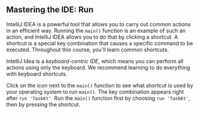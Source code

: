 ## Mastering the IDE: Run

IntelliJ IDEA is a powerful tool that allows you to carry out common actions
in an efficient way. Running the `main()` function is an example of such an
action, and IntelliJ IDEA allows you to do that by clicking a shortcut. A
shortcut is a special key combination that causes a specific command to be
executed. Throughout this course, you'll learn common shortcuts.

IntelliJ Idea is a *keyboard-centric IDE*, which means you can perform all
actions using only the keyboard. We recommend learning to do everything
with keyboard shortcuts.

Click on the icon next to the `main()` function to see what shortcut is
used by your operating system to run `main()`. The key combination appears
right after `run 'TaskKt'`. Run the `main()` function first by choosing
`run 'TaskKt'`, then by pressing the shortcut.
